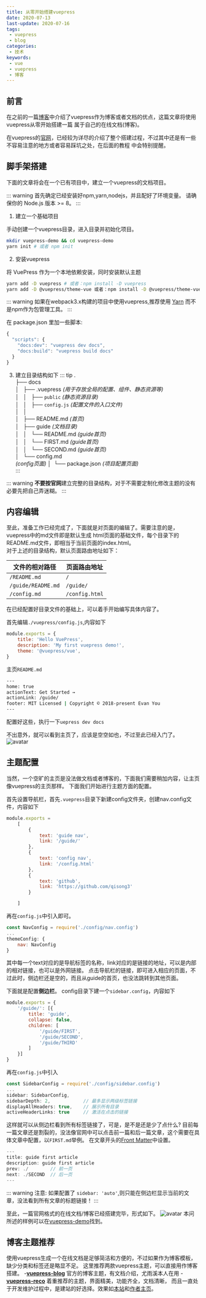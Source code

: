 ```yaml
---
title: 从零开始搭建vuepress
date: 2020-07-13
last-update: 2020-07-16
tags:
 - vuepress
 - blog
categories:
 - 技术
keywords:
 - vue 
 - vuepress
 - 博客 
---
```


## 前言

在之前的一篇[博客](vuepress-低调不失风格的在线文档(博客)框架.md)中介绍了vuepress作为博客或者文档的优点，这篇文章将使用vuepress从零开始搭建一篇
属于自己的在线文档(博客)。

在vuepress的[官网](https://www.vuepress.cn)，已经较为详尽的介绍了整个搭建过程，不过其中还是有一些不容易注意的地方或者容易踩坑之处，在后面的教程
中会特别提醒。



## 脚手架搭建

下面的文章将会在一个已有项目中，建立一个vuepress的文档项目。

::: warning
首先确定已经安装好npm,yarn,nodejs，并且配好了环境变量。
请确保你的 Node.js 版本 >= 8。
:::

1. 建立一个基础项目

手动创建一个vuepress目录，进入目录并初始化项目。

``` bash
mkdir vuepress-demo && cd vuepress-demo
yarn init # 或者 npm init
``` 

2. 安装vuepress

将 VuePress 作为一个本地依赖安装，同时安装默认主题
``` bash
yarn add -D vuepress # 或者：npm install -D vuepress
yarn add -D @vuepress/theme-vue 或者：npm install -D @vuepress/theme-vue
``` 
::: warning
如果在webpack3.x构建的项目中使用vuepress,推荐使用 [Yarn](https://classic.yarnpkg.com/lang/en/) 而不是npm作为包管理工具。
:::

在 package.json 里加一些脚本:
``` javascript
{
  "scripts": {
    "docs:dev": "vuepress dev docs",
    "docs:build": "vuepress build docs"
  }
}
``` 
3. 建立目录结构如下
::: tip
.<br>
├── docs<br>
│   ├── .vuepress _(用于存放全局的配置、组件、静态资源等)_<br>
│   │   ├── `public` _(静态资源目录)_<br>
│   │   ├── `config.js` _(配置文件的入口文件)_<br>
│   │<br>
│   ├── README.md _(首页)_<br>
│   ├── guide _(文档目录)_<br>
│   │   └── README.md _(guide首页)_<br>
│   │   └── FIRST.md _(guide首页)_<br>
│   │   └── SECOND.md _(guide首页)_<br>
│   └── config.md<br> _(config页面)_
│ 
└── package.json _(项目配置页面)_<br>
:::

::: warning
**不要按官网**建立完整的目录结构，对于不需要定制化修改主题的没有必要先把自己弄迷糊。
:::


## 内容编辑

至此，准备工作已经完成了，下面就是对页面的编辑了。需要注意的是，vuepress中的md文件即是默认生成
html页面的基础文件，每个目录下的README.md文件，即相当于当前页面的index.html。<br>
对于上述的目录结构，默认页面路由地址如下：

|    文件的相对路径   |  页面路由地址    |
|--------------------|----------------|
| `/README.md`       | `/`            |
| `/guide/README.md` | `/guide/`      |
| `/config.md`       | `/config.html` |


在已经配置好目录文件的基础上，可以着手开始编写具体内容了。

首先编辑`./vuepress/config.js`,内容如下
``` javascript
module.exports = {
    title: 'Hello VuePress',
    description: 'My first vuepress demo!',
    theme: '@vuepress/vue',
}
```
主页`README.md`
``` bash
---
home: true
actionText: Get Started →
actionLink: /guide/
footer: MIT Licensed | Copyright © 2018-present Evan You
---
```
配置好这些，执行一下`uepress dev docs`

不出意外，就可以看到主页了，应该是空空如也，不过至此已经入门了。
![avatar](/img/从零开始搭建vuepress/empty_home.png)

## 主题配置
当然，一个空旷的主页是没法做文档或者博客的，下面我们需要稍加内容，让主页像vuepress的主页那样。
下面我们开始进行主题方面的配置。

首先设置导航栏，首先`.vuepress`目录下新建config文件夹，创建nav.config文件，内容如下
``` javascript
module.exports =
    [
        {
            text: 'guide nav',
            link: '/guide/'
        },
        {
            text: 'config nav',
            link: '/config.html'
        },
        {
            text: 'github',
            link: 'https://github.com/qisong3'
        }

    ]
```
再在`config.js`中引入即可。
``` javascript
const NavConfig = require('./config/nav.config')
...
themeConfig: {
    nav: NavConfig
}
```
其中每一个text对应的是导航标签的名称，link对应的是链接的地址，可以是内部的相对链接，也可以是外网链接。
点击导航栏的链接，即可进入相应的页面，不过此时，侧边栏还是空的，而且从guide的首页，也没法跳转到其他页面。

下面就是配置**侧边栏**。
config目录下建一个`sidebar.config`，内容如下
``` javascript
module.exports = {
    '/guide/': [{
        title: 'guide',
        collapse: false,
        children: [
            '/guide/FIRST',
            '/guide/SECOND',
            '/guide/THIRD'
        ]
    }]
}
```
再在`config.js`中引入
``` javascript
const SidebarConfig = require('./config/sidebar.config')
...
sidebar: SidebarConfig,
sidebarDepth: 2,            // 最多显示两级标签链接
displayAllHeaders: true,    // 展示所有目录
activeHeaderLinks: true     // 激活在点击的链接
```

这样就可以从侧边栏看到所有标签链接了，可是，是不是还是少了点什么?
目前每一篇文章还是割裂的，没法像官网中可以点击前一篇和后一篇文章，这个需要在具体文章中配置，以`FIRST.md`举例。
在文章开头的[Front Matter](https://vuepress.docschina.org/guide/markdown.html#front-matter)中设置。
``` javascript
---
title: guide first article
description: guide first article
prev: ./        // 前一页
next: ./SECOND  // 后一页
---
```
::: warning
注意:  如果配置了 `sidebar: 'auto'`,则只能在侧边栏显示当前的文章，没法看到所有文章的标题链接！
:::

至此，一篇官网格式的在线文档/博客已经搭建完毕，形式如下。
![avatar](/img/从零开始搭建vuepress/default_full.png)
本问所述的样例可以在[vuepress-demo](https://github.com/qisong3/vuepress-demo)找到。

## 博客主题推荐
使用vuepress生成一个在线文档是足够简洁和方便的，不过如果作为博客模板，缺少分类和标签还是略显不足。
这里推荐两款vuepress主题，可以直接用作博客搭建。
-[**vuepress-blog**](https://vuepress-theme-blog.ulivz.com/#intro) 官方的博客主题，有文档介绍，尤雨溪本人在用
-[**vuepress-reco**](https://https://vuepress-theme-reco.recoluan.com/) 着重推荐的主题，界面精美，功能齐全，文档清晰，
而且一直处于开发维护过程中，是建站的好选择。效果如[本站](https://blog.errison.cn)和[作者主页](https://www.recoluan.com/)。







